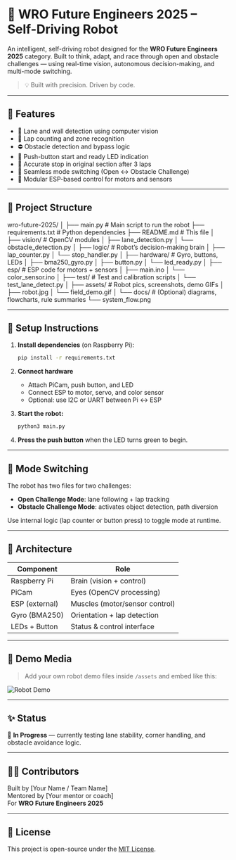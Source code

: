 # 🤖 WRO Future Engineers 2025 – Self-Driving Robot

An intelligent, self-driving robot designed for the **WRO Future Engineers 2025** category. Built to think, adapt, and race through open and obstacle challenges — using real-time vision, autonomous decision-making, and multi-mode switching.

> 💡 Built with precision. Driven by code.

---

## 🚗 Features

- 🎯 Lane and wall detection using computer vision
- 🧭 Lap counting and zone recognition
- ⛔ Obstacle detection and bypass logic
- 🚦 Push-button start and ready LED indication
- 🛑 Accurate stop in original section after 3 laps
- 🔁 Seamless mode switching (Open ↔ Obstacle Challenge)
- 🔌 Modular ESP-based control for motors and sensors

---

## 📁 Project Structure
wro-future-2025/
│
├── main.py                  # Main script to run the robot
├── requirements.txt         # Python dependencies
├── README.md                # This file
│
├── vision/                  # OpenCV modules
│   ├── lane_detection.py
│   └── obstacle_detection.py
│
├── logic/                   # Robot’s decision-making brain
│   ├── lap_counter.py
│   └── stop_handler.py
│
├── hardware/                # Gyro, buttons, LEDs
│   ├── bma250_gyro.py
│   ├── button.py
│   └── led_ready.py
│
├── esp/                     # ESP code for motors + sensors
│   ├── main.ino
│   └── color_sensor.ino
│
├── test/                    # Test and calibration scripts
│   └── test_lane_detect.py
│
├── assets/                  # Robot pics, screenshots, demo GIFs
│   ├── robot.jpg
│   └── field_demo.gif
│
└── docs/                    # (Optional) diagrams, flowcharts, rule summaries
└── system_flow.png

---

## 🔧 Setup Instructions

1. **Install dependencies** (on Raspberry Pi):
    ```bash
    pip install -r requirements.txt
    ```

2. **Connect hardware**
   - Attach PiCam, push button, and LED
   - Connect ESP to motor, servo, and color sensor
   - Optional: use I2C or UART between Pi ↔ ESP

3. **Start the robot:**
    ```bash
    python3 main.py
    ```

4. **Press the push button** when the LED turns green to begin.

---

## 🔁 Mode Switching

The robot has two files for two challenges: 
- **Open Challenge Mode**: lane following + lap tracking
- **Obstacle Challenge Mode**: activates object detection, path diversion

Use internal logic (lap counter or button press) to toggle mode at runtime.

---

## 🧠 Architecture

| Component     | Role                        |
|---------------|-----------------------------|
| Raspberry Pi  | Brain (vision + control)    |
| PiCam         | Eyes (OpenCV processing)    |
| ESP (external) | Muscles (motor/sensor control) |
| Gyro (BMA250) | Orientation + lap detection |
| LEDs + Button | Status & control interface  |

---

## 📸 Demo Media

> Add your own robot demo files inside `/assets` and embed like this:

![Robot Demo](assets/field_demo.gif)

---

## ✨ Status

🧪 **In Progress** — currently testing lane stability, corner handling, and obstacle avoidance logic.

---

## 👨‍💻 Contributors

Built by [Your Name / Team Name]  
Mentored by [Your mentor or coach]  
For **WRO Future Engineers 2025**

---

## 📜 License

This project is open-source under the [MIT License](LICENSE).
